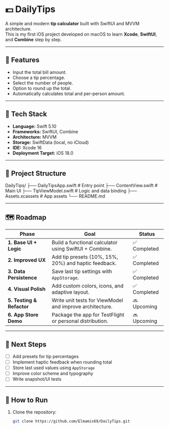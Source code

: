 # 💵 DailyTips

A simple and modern **tip calculator** built with SwiftUI and MVVM architecture.  
This is my first iOS project developed on macOS to learn **Xcode**, **SwiftUI**, and **Combine** step by step.

---

## 📱 Features
- Input the total bill amount.
- Choose a tip percentage.
- Select the number of people.
- Option to round up the total.
- Automatically calculates total and per-person amount.

---

## 🧠 Tech Stack
- **Language:** Swift 5.10  
- **Frameworks:** SwiftUI, Combine  
- **Architecture:** MVVM  
- **Storage:** SwiftData (local, no iCloud)  
- **IDE:** Xcode 16  
- **Deployment Target:** iOS 18.0

---

## 🧩 Project Structure
DailyTips/
├── DailyTipsApp.swift # Entry point
├── ContentView.swift # Main UI
├── TipViewModel.swift # Logic and data binding
├── Assets.xcassets # App assets
└── README.md


---

## 🗺️ Roadmap
| Phase | Goal | Status |
|-------|------|--------|
| **1. Base UI + Logic** | Build a functional calculator using SwiftUI + Combine. | ✅ Completed |
| **2. Improved UX** | Add tip presets (10%, 15%, 20%) and haptic feedback. | ✅ Completed |
| **3. Data Persistence** | Save last tip settings with `AppStorage`. | ✅ Completed |
| **4. Visual Polish** | Add custom colors, icons, and adaptive layout. | ✅ Completed |
| **5. Testing & Refactor** | Write unit tests for ViewModel and improve architecture. | 🔜 Upcoming |
| **6. App Store Demo** | Package the app for TestFlight or personal distribution. | 🔜 Upcoming |

---

## 🧩 Next Steps
- [ ] Add presets for tip percentages  
- [ ] Implement haptic feedback when rounding total  
- [ ] Store last used values using `AppStorage`  
- [ ] Improve color scheme and typography  
- [ ] Write snapshot/UI tests

---

## 🚀 How to Run
1. Clone the repository:
   ```bash
   git clone https://github.com/Elmamis69/DailyTips.git


